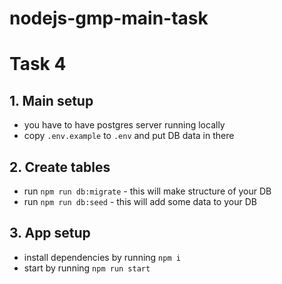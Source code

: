 # nodejs-gmp-main-task

# Task 4

## 1. Main setup
* you have to have postgres server running locally
* copy `.env.example` to `.env` and put DB data in there

##  2. Create tables
* run `npm run db:migrate` - this will make structure of your DB
* run `npm run db:seed` - this will add some data to your DB


## 3. App setup
* install dependencies by running `npm i`
* start by running `npm run start`
